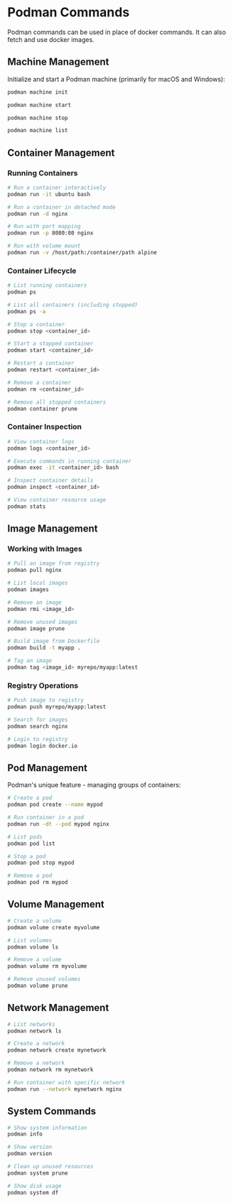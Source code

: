 # Podman Commands

Podman commands can be used in place of docker commands. It can also fetch and use docker images.

## Machine Management

Initialize and start a Podman machine (primarily for macOS and Windows):

```bash
podman machine init
```

```bash
podman machine start
```

```bash
podman machine stop
```

```bash
podman machine list
```

## Container Management

### Running Containers

```bash
# Run a container interactively
podman run -it ubuntu bash

# Run a container in detached mode
podman run -d nginx

# Run with port mapping
podman run -p 8080:80 nginx

# Run with volume mount
podman run -v /host/path:/container/path alpine
```

### Container Lifecycle

```bash
# List running containers
podman ps

# List all containers (including stopped)
podman ps -a

# Stop a container
podman stop <container_id>

# Start a stopped container
podman start <container_id>

# Restart a container
podman restart <container_id>

# Remove a container
podman rm <container_id>

# Remove all stopped containers
podman container prune
```

### Container Inspection

```bash
# View container logs
podman logs <container_id>

# Execute commands in running container
podman exec -it <container_id> bash

# Inspect container details
podman inspect <container_id>

# View container resource usage
podman stats
```

## Image Management

### Working with Images

```bash
# Pull an image from registry
podman pull nginx

# List local images
podman images

# Remove an image
podman rmi <image_id>

# Remove unused images
podman image prune

# Build image from Dockerfile
podman build -t myapp .

# Tag an image
podman tag <image_id> myrepo/myapp:latest
```

### Registry Operations

```bash
# Push image to registry
podman push myrepo/myapp:latest

# Search for images
podman search nginx

# Login to registry
podman login docker.io
```

## Pod Management

Podman's unique feature - managing groups of containers:

```bash
# Create a pod
podman pod create --name mypod

# Run container in a pod
podman run -dt --pod mypod nginx

# List pods
podman pod list

# Stop a pod
podman pod stop mypod

# Remove a pod
podman pod rm mypod
```

## Volume Management

```bash
# Create a volume
podman volume create myvolume

# List volumes
podman volume ls

# Remove a volume
podman volume rm myvolume

# Remove unused volumes
podman volume prune
```

## Network Management

```bash
# List networks
podman network ls

# Create a network
podman network create mynetwork

# Remove a network
podman network rm mynetwork

# Run container with specific network
podman run --network mynetwork nginx
```

## System Commands

```bash
# Show system information
podman info

# Show version
podman version

# Clean up unused resources
podman system prune

# Show disk usage
podman system df
```

